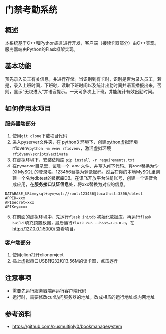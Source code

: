 # 门禁考勤系统

## 概述

本系统基于C++和Python语言进行开发，客户端（接读卡器部分）由C++实现，服务器端由Python的Flask框架实现。

## 基本功能

预先录入员工有关信息，并进行存储。当识别到有卡时，识别是否为录入员工，若是，录入上班时间，下班时，读取下班时间以及统计出勤时间并语音播报出来，否则，显示“无权进入”并语音提示。一天可多次上下班，并能统计有效出勤时间。

## 如何使用本项目

### 服务器端部分

1. 使用`git clone`下载项目代码
2. 进入pyserver文件夹，在 python3 环境下，创建python虚拟环境 rfidvenv`python -m venv rfidvenv`，激活虚拟环境 `rfidvenv\scripts\activate`
3. 在虚拟环境下，安装依赖库 `pip install -r requirements.txt`
4. 在pyserver目录里，创建一个 .env 文件，并写入如下代码。将root替换为你的 MySQL 的登录名，123456替换为登录密码。然后在你的本地MySQL里创建一个名为dbtest的数据库DB。在讯飞开放平台注册账号，创建一个语音合成应用，在**服务接口认证信息**处，将xxx替换为对应的信息。

```
DATABASE_URL=mysql+pymysql://root:123456@localhost:3306/dbtest
APPID=xxx
APISecret=xxx
APIKey=xxx
```

5. 在前面的虚拟环境中，先运行`flask initdb` 初始化数据库，再运行`flask build` 填充预置数据，最后运行`flask run --host=0.0.0.0`，在 http://127.0.0.1:5000/ 查看项目。

### 客户端部分

1. 使用clion打开clionproject
2. 插上虚拟串口USB转232和13.56M的读卡器，点击运行

## 注意事项

- 需要先运行服务器端再运行客户端代码
- 运行时，需要修改curl访问服务器的地址，改成相应的运行地址或内网地址

## 参考资料

- https://github.com/plusmultiply0/bookmanagesystem